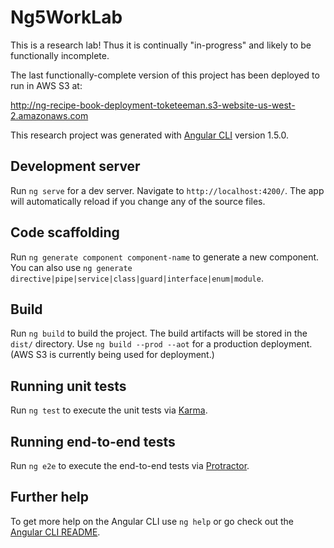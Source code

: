 # Ng5WorkLab

This is a research lab! Thus it is continually "in-progress" and likely to be functionally incomplete.

The last functionally-complete version of this project has been deployed to run in AWS S3 at: 

  http://ng-recipe-book-deployment-toketeeman.s3-website-us-west-2.amazonaws.com 

This research project was generated with [Angular CLI](https://github.com/angular/angular-cli) version 1.5.0.

## Development server

Run `ng serve` for a dev server. Navigate to `http://localhost:4200/`. The app will automatically reload if you change any of the source files.

## Code scaffolding

Run `ng generate component component-name` to generate a new component. You can also use `ng generate directive|pipe|service|class|guard|interface|enum|module`.

## Build

Run `ng build` to build the project. The build artifacts will be stored in the `dist/` directory. Use `ng build --prod --aot` for a production deployment. (AWS S3 is currently being used for deployment.)

## Running unit tests

Run `ng test` to execute the unit tests via [Karma](https://karma-runner.github.io).

## Running end-to-end tests

Run `ng e2e` to execute the end-to-end tests via [Protractor](http://www.protractortest.org/).

## Further help

To get more help on the Angular CLI use `ng help` or go check out the [Angular CLI README](https://github.com/angular/angular-cli/blob/master/README.md).
